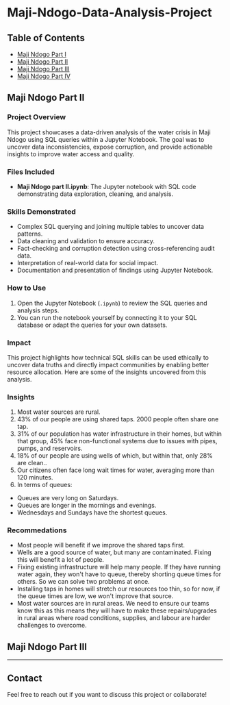 # Maji-Ndogo-Data-Analysis-Project

## Table of Contents
- [Maji Ndogo Part I]()
- [Maji Ndogo Part II](#maji-ndogo-part-ii)
- [Maji Ndogo Part III](#maji-ndogo-part-iii)
- [Maji Ndogo Part IV]()

## Maji Ndogo Part II

### Project Overview
This project showcases a data-driven analysis of the water crisis in Maji Ndogo using SQL queries within a Jupyter Notebook. The goal was to uncover data inconsistencies, expose corruption, and provide actionable insights to improve water access and quality.

### Files Included
- **Maji Ndogo part II.ipynb**: The Jupyter notebook with SQL code demonstrating data exploration, cleaning, and analysis.


### Skills Demonstrated
- Complex SQL querying and joining multiple tables to uncover data patterns.
- Data cleaning and validation to ensure accuracy.
- Fact-checking and corruption detection using cross-referencing audit data.
- Interpretation of real-world data for social impact.
- Documentation and presentation of findings using Jupyter Notebook.

### How to Use
1. Open the Jupyter Notebook (`.ipynb`) to review the SQL queries and analysis steps.
2. You can run the notebook yourself by connecting it to your SQL database or adapt the queries for your own datasets.

### Impact
This project highlights how technical SQL skills can be used ethically to uncover data truths and directly impact communities by enabling better resource allocation. Here 
are some of the insights uncovered from this analysis.

### Insights

1. Most water sources are rural.
2. 43% of our people are using shared taps. 2000 people often share one tap.
3. 31% of our population has water infrastructure in their homes, but within that group, 45% face non-functional systems due to issues with pipes,
pumps, and reservoirs.
4. 18% of our people are using wells of which, but within that, only 28% are clean..
5. Our citizens often face long wait times for water, averaging more than 120 minutes.
6. In terms of queues:
- Queues are very long on Saturdays.
- Queues are longer in the mornings and evenings.
- Wednesdays and Sundays have the shortest queues.

### Recommedations

- Most people will benefit if we improve the shared taps first.
- Wells are a good source of water, but many are contaminated. Fixing this will benefit a lot of people.
- Fixing existing infrastructure will help many people. If they have running water again, they won't have to queue, thereby shorting queue times for
others. So we can solve two problems at once.
- Installing taps in homes will stretch our resources too thin, so for now, if the queue times are low, we won't improve that source.
- Most water sources are in rural areas. We need to ensure our teams know this as this means they will have to make these repairs/upgrades in
rural areas where road conditions, supplies, and labour are harder challenges to overcome.

## Maji Ndogo Part III

---

## Contact
Feel free to reach out if you want to discuss this project or collaborate!


